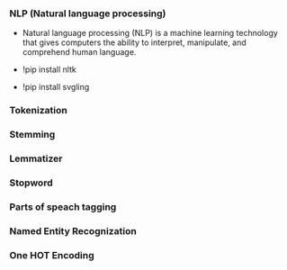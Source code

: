 ###  NLP (Natural language processing)

- Natural language processing (NLP) is a machine learning technology that gives computers the ability to interpret, manipulate, and comprehend human language.

- !pip install nltk
- !pip install svgling

### Tokenization

### Stemming 

### Lemmatizer

### Stopword

### Parts of speach tagging

### Named Entity Recognization 

### One HOT Encoding

